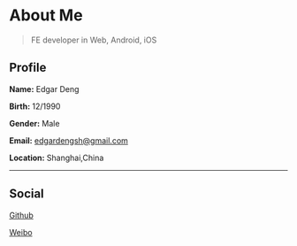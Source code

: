 # About Me

> FE developer in Web, Android, iOS

## Profile

**Name:** Edgar Deng  
 
**Birth:** 12/1990
 
**Gender:** Male
 
**Email:** edgardengsh@gmail.com

**Location:** Shanghai,China


****



## Social

[Github](https://github.com/edgardeng) 

[Weibo](https://weibo.com/edgardeng)
